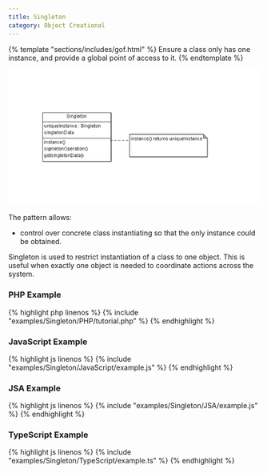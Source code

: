 ```yaml
---
title: Singleton
category: Object Creational
---
```


{% template "sections/includes/gof.html" %}
Ensure a class only has one instance, and provide a global point of access to it.
{% endtemplate %}

![Singleton pattern class diagram](./assets/img/Singleton/uml.png)

The pattern allows:

* control over concrete class instantiating so that the only instance could be obtained.

Singleton is used to restrict instantiation of a class to one object.
This is useful when exactly one object is needed to coordinate actions across the system.

###  PHP Example

{% highlight php linenos %}
{% include "examples/Singleton/PHP/tutorial.php" %}
{% endhighlight %}


###  JavaScript Example

{% highlight js linenos %}
{% include "examples/Singleton/JavaScript/example.js" %}
{% endhighlight %}


###  JSA Example


{% highlight js linenos %}
{% include "examples/Singleton/JSA/example.js" %}
{% endhighlight %}


###  TypeScript Example


{% highlight js linenos %}
{% include "examples/Singleton/TypeScript/example.ts" %}
{% endhighlight %}
